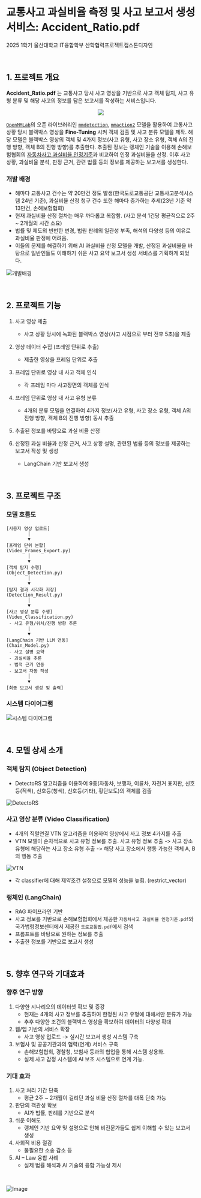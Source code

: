 # 교통사고 과실비율 측정 및 사고 보고서 생성 서비스: Accident_Ratio.pdf

2025 1학기 울산대학교 IT융합학부 산학협력프로젝트캡스톤디자인

<br>

## 1. 프로젝트 개요

**Accident_Ratio.pdf** 는 교통사고 당시 사고 영상을 기반으로 사고 객체 탐지, 사고 유형 분류 및 해당 사고의 정보를 담은 보고서를 작성하는 서비스입니다. 

<div align="center">
    <img src = "https://github.com/user-attachments/assets/fff7e419-658b-4a4d-b03f-255f28791286">
</div>

[`OpenMMLab`](https://github.com/open-mmlab)의 오픈 라이브러리인 [`mmdetection`](https://github.com/open-mmlab/mmdetection), [`mmaction2`](https://github.com/open-mmlab/mmaction2) 모델을 활용하여 교통사고 상황 당시 블랙박스 영상을 **Fine-Tuning** 시켜 객체 검출 및 사고 분류 모델을 제작. 해당 모델은 블랙박스 영상의 객체 및 4가지 정보(사고 유형, 사고 장소 유형, 객체 A의 진행 방향, 객체 B의 진행 방향)를 추출한다. 추출된 정보는 랭체인 기술을 이용해 손해보험협회의 [자동차사고 과실비율 인정기준](https://accident.knia.or.kr/index)과 비교하여 인정 과실비율을 산정. 이후 사고 상황, 과실비율 분석, 판정 근거, 관련 법률 등의 정보를 제공하는 보고서를 생성한다.

### 개발 배경

- 해마다 교통사고 건수는 약 20만건 정도 발생(한국도로교통공단 교통사고분석시스템 24년 기준), 과실비율 산정 청구 건수 또한 해마다 증가하는 추세(23년 기준 약 13만건, 손해보험협회)
- 현재 과실비율 산정 절차는 매우 까다롭고 복잡함. (사고 분석 1건당 평균적으로 2주 ~ 2개월의 시간 소요)
- 법률 및 제도의 빈번한 변경, 법원 판례의 일관성 부족, 해석의 다양성 등의 이유로 과실비율 판정에 어려움.
- 이들의 문제를 해결하기 위해 AI 과실비율 산정 모델을 개발, 산정된 과실비율을 바탕으로 일반인들도 이해하기 쉬운 사고 요약 보고서 생성 서비스를 기획하게 되었다.

![개발배경](https://github.com/user-attachments/assets/92e6bfb2-f473-4773-b942-ad84be4fd7a9)

<br>

## 2. 프로젝트 기능

1. 사고 영상 제출
    - 사고 상황 당시에 녹화된 블랙박스 영상(사고 시점으로 부터 전후 5초)을 제출

2. 영상 데이터 수집 (프레임 단위로 추출)
    - 제출한 영상을 프레임 단위로 추출

3. 프레임 단위로 영상 내 사고 객체 인식
    - 각 프레임 마다 사고장면의 객체를 인식

4. 프레임 단위로 영상 내 사고 유형 분류
    - 4개의 분류 모델을 연결하여 4가지 정보(사고 유형, 사고 장소 유형, 객체 A의 진행 방향, 객체 B의 진행 방향) 동시 추출

5. 추출된 정보를 바탕으로 과실 비율 산정

6. 산정된 과실 비율과 산정 근거, 사고 상황 설명, 관련된 법률 등의 정보를 제공하는 보고서 작성 및 생성
    - LangChain 기반 보고서 생성

<br>

## 3. 프로젝트 구조

### 모델 흐름도

```
[사용자 영상 업로드]
        │
        ▼
[프레임 단위 분할]
(Video_Frames_Export.py)
        │
        ▼
[객체 탐지 수행]
(Object_Detection.py)
        │
        ▼
[탐지 결과 시각화 저장]
(Detection_Result.py)
        │
        ▼
[사고 영상 분류 수행]
(Video_Classification.py)
 - 사고 유형/위치/진행 방향 추론
        |
        ▼
[LangChain 기반 LLM 연동]
(Chain_Model.py)
 - 사고 설명 요약
 - 과실비율 추론
 - 법적 근거 연동
 - 보고서 자동 작성
        │
        ▼
[최종 보고서 생성 및 출력]
```

### 시스템 다이어그램

![시스템 다이어그램](https://github.com/user-attachments/assets/96b8c8d1-05c9-41cb-adfa-b8cea50ab252)

<br>

## 4. 모델 상세 소개

### 객체 탐지 (Object Detection)
- DetectoRS 알고리즘을 이용하여 9종(자동차, 보행자, 이륜차, 자전거 표지판, 신호등(적색), 신호등(청색), 신호등(기타), 횡단보도)의 객체를 검출

![DetectoRS](https://github.com/user-attachments/assets/c40c901e-6b36-40fe-8368-f93ce2256cb2)

### 사고 영상 분류 (Video Classification)
- 4개의 직렬연결 VTN 알고리즘을 이용하여 영상에서 사고 정보 4가지를 추출
- VTN 모델이 순차적으로 사고 유형 정보를 추출. 사고 유형 정보 추출 -> 사고 장소 유형에 해당하는 사고 장소 유형 추출 -> 해당 사고 장소에서 행동 가능한 객체 A, B의 행동 추출

![VTN](https://github.com/user-attachments/assets/3dd270a5-4abc-4a8d-a320-2f7f6d54099a)

- 각 classifier에 대해 제약조건 설정으로 모델의 성능을 높힘. (restrict_vector)

### 랭체인 (LangChain)
- RAG 파이프라인 기반
- 사고 정보를 기반으로 손해보험협회에서 제공한 `자동차사고 과실비율 인정기준.pdf`와 국가법령정보센터에서 제공한 `도로교통법.pdf`에서 검색
- 프롬프트를 바탕으로 원하는 정보를 추출
- 추출한 정보를 기반으로 보고서 생성

<br>

## 5. 향후 연구와 기대효과

### 향후 연구 방향

1. 다양한 시나리오의 데이터셋 확보 및 증강
    - 현재는 4개의 사고 정보를 추출하여 한정된 사고 유형에 대해서만 분류가 가능
    - 추후 다양한 조건의 블랙박스 영상을 확보하여 데이터의 다양성 확대
2. 웹/앱 기반의 서비스 확장
    - 사고 영상 업로드 -> 실시간 보고서 생성 시스템 구축
3. 보험사 및 공공기관과의 협력(연계) 서비스 구축
    - 손해보험협회, 경찰청, 보험사 등과의 협업을 통해 시스템 상용화.
    - 실제 사고 감정 시스템에 AI 보조 시스템으로 연계 가능.

### 기대 효과

1. 사고 처리 기간 단축
    - 평균 2주 ~ 2개월이 걸리던 과실 비율 산정 절차를 대폭 단축 가능
2. 판단의 객관성 확보
    - AI가 법률, 판례를 기반으로 분석
3. 쉬운 이해도
    - 랭체인 기반 요약 및 설명으로 인해 비전문가들도 쉽게 이해할 수 있는 보고서 생성
4. 사회적 비용 절감
    - 불필요한 소송 감소 등
5. AI – Law 융합 사례
    - 실제 법률 해석과 AI 기술의 융합 가능성 제시

<br>

![Image](https://github.com/user-attachments/assets/658290bb-d351-4b3b-ad72-0ce2c72eeb08)